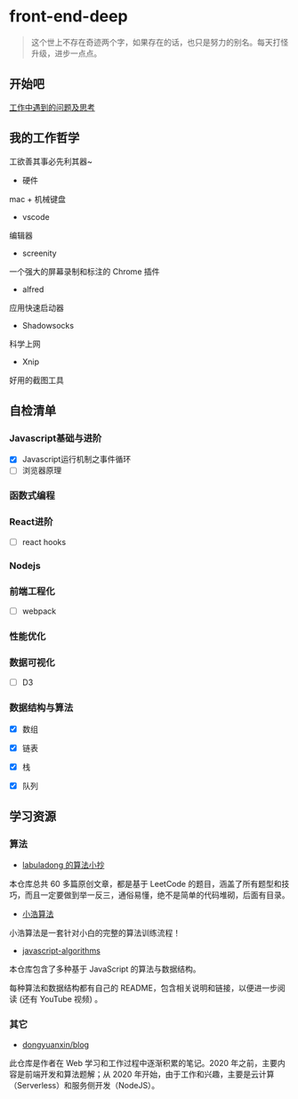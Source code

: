 # front-end-deep

> 这个世上不存在奇迹两个字，如果存在的话，也只是努力的别名。每天打怪升级，进步一点点。

## 开始吧

[工作中遇到的问题及思考](https://github.com/weiTimes/front-end-deep/blob/main/question.md)

## 我的工作哲学

工欲善其事必先利其器~

* 硬件

mac + 机械键盘

* vscode

编辑器

* screenity

一个强大的屏幕录制和标注的 Chrome 插件

* alfred

应用快速启动器

* Shadowsocks

科学上网

* Xnip

好用的截图工具

## 自检清单

### Javascript基础与进阶

- [x] Javascript运行机制之事件循环
- [ ] 浏览器原理

### 函数式编程

### React进阶

- [ ] react hooks

### Nodejs

### 前端工程化

- [ ] webpack

### 性能优化

### 数据可视化

- [ ] D3

### 数据结构与算法

- [x] 数组
- [x] 链表
- [x] 栈
- [x] 队列




## 学习资源

### 算法

* [labuladong 的算法小抄](https://github.com/labuladong/fucking-algorithm)

本仓库总共 60 多篇原创文章，都是基于 LeetCode 的题目，涵盖了所有题型和技巧，而且一定要做到举一反三，通俗易懂，绝不是简单的代码堆砌，后面有目录。

* [小浩算法](https://github.com/geekxh/hello-algorithm)

小浩算法是一套针对小白的完整的算法训练流程！

* [javascript-algorithms](https://github.com/trekhleb/javascript-algorithms)

本仓库包含了多种基于 JavaScript 的算法与数据结构。

每种算法和数据结构都有自己的 README，包含相关说明和链接，以便进一步阅读 (还有 YouTube 视频) 。

### 其它

* [dongyuanxin/blog](https://github.com/dongyuanxin/blog)

此仓库是作者在 Web 学习和工作过程中逐渐积累的笔记。2020 年之前，主要内容是前端开发和算法题解；从 2020 年开始，由于工作和兴趣，主要是云计算（Serverless）和服务侧开发（NodeJS）。
